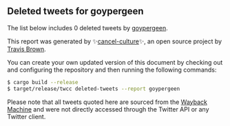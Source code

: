 ## Deleted tweets for goypergeen

The list below includes 0 deleted tweets by
[goypergeen](https://twitter.com/goypergeen).



This report was generated by ✨[cancel-culture](https://github.com/travisbrown/cancel-culture)✨,
an open source project by [Travis Brown](https://twitter.com/travisbrown).

You can create your own updated version of this document by checking out and configuring the
repository and then running the following commands:

```bash
$ cargo build --release
$ target/release/twcc deleted-tweets --report goypergeen
```

Please note that all tweets quoted here are sourced from the
[Wayback Machine](https://web.archive.org) and were not directly accessed through the Twitter API or
any Twitter client.

